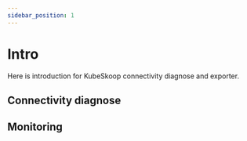 ```yaml
---
sidebar_position: 1
---
```


# Intro

Here is introduction for KubeSkoop connectivity diagnose and exporter.

## Connectivity diagnose


## Monitoring
